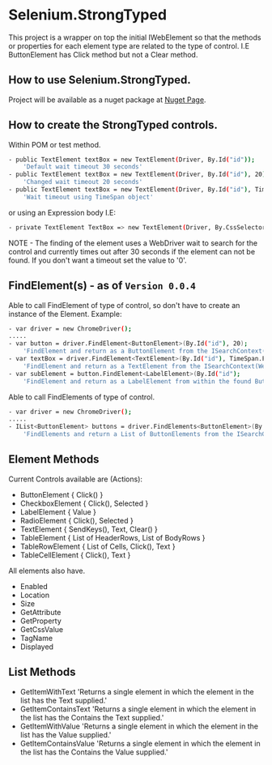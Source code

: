 # Selenium.StrongTyped

This project is a wrapper on top the initial IWebElement so that the methods or properties for each element type
are related to the type of control.  I.E ButtonElement has Click method but not a Clear method.

## How to use Selenium.StrongTyped.
Project will be available as a nuget package at <a href="https://www.nuget.org/packages/Selenium.StrongTyped">Nuget Page</a>.

## How to create the StrongTyped controls.
Within POM or test method.

```sh
- public TextElement textBox = new TextElement(Driver, By.Id("id"));                               		
    'Default wait timeout 30 seconds'
- public TextElement textBox = new TextElement(Driver, By.Id("id"), 20);                              	
    'Changed wait timeout 20 seconds'
- public TextElement textBox = new TextElement(Driver, By.Id("id"), TimeSpan.FromMilliseconds(500));  	
    'Wait timeout using TimeSpan object'
```

or using an Expression body I.E:

```sh
- private TextElement TextBox => new TextElement(Driver, By.CssSelector(".button"), TimeSpan.FromMilliseconds(500));
```

NOTE - The finding of the element uses a WebDriver wait to search for the control and currently times out after 30 seconds 
if the element can not be found.  If you don't want a timeout set the value to '0'.


## FindElement(s) - as of `Version 0.0.4` 

Able to call FindElement<T> of type of control, so don't have to create an instance of the Element.
Example:

```sh
- var driver = new ChromeDriver();
.....
- var button = driver.FindElement<ButtonElement>(By.Id("id"), 20);										
    'FindElement and return as a ButtonElement from the ISearchContext(WebDriver) wait timeout 20 seconds'
- var textBox = driver.FindElement<TextElement>(By.Id("id"), TimeSpan.FromMilliseconds(500));			
    'FindElement and return as a TextElement from the ISearchContext(WebDriver) wait timeout using TimeSpan object'
- var subElement = button.FindElement<LabelElement>(By.Id("id");										
    'FindElement and return as a LabelElement from within the found ButtonElement default wait timeout 30 seconds'
```

Able to call FindElements<T> of type of control.

```sh
- var driver = new ChromeDriver();
.....
- IList<ButtonElement> buttons = driver.FindElements<ButtonElement>(By.Id("id"), 20);					
    'FindElements and return a List of ButtonElements from the ISearchContext(WebDriver) wait timeout 20 seconds'
```


## Element Methods
Current Controls available are (Actions):

- ButtonElement  	{ Click() }
- CheckboxElement  	{ Click(), Selected }
- LabelElement  	{ Value }
- RadioElement      { Click(), Selected }
- TextElement  		{ SendKeys(), Text, Clear() }
- TableElement      { List of HeaderRows, List of BodyRows }
- TableRowElement   { List of Cells, Click(), Text }
- TableCellElement  { Click(), Text }

All elements also have.

- Enabled
- Location
- Size
- GetAttribute
- GetProperty
- GetCssValue
- TagName
- Displayed


## List Methods
- GetItemWithText																					'Returns a single element in which the element in the list has the Text supplied.'
- GetItemContainsText																				'Returns a single element in which the element in the list has the Contains the Text supplied.'
- GetItemWithValue																					'Returns a single element in which the element in the list has the Value supplied.'
- GetItemContainsValue																				'Returns a single element in which the element in the list has the Contains the Value supplied.'